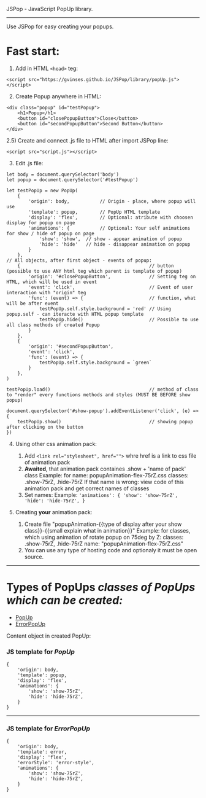 JSPop - JavaScript PopUp library.
<hr>
<p>
    Use JSPop for easy creating your popups. 
</p>
<h1>Fast start:</h1>

1) Add in HTML `<head>` teg:
```
<script src="https://gvinses.github.io/JSPop/library/popUp.js"></script>
```

2) Create Popup anywhere in HTML:
```
<div class="popup" id="testPopup">
    <h1>Popup</h1>
    <button id="closePopupButton">Close</button>
    <button id="secondPopupButton">Second Button</button>
</div>
``` 
2.5) Create and connect .js file to HTML after import JSPop line:
```
<script src="script.js"></script>
```

3) Edit .js file:
```
let body = document.querySelector('body')        
let popup = document.querySelector('#testPopup')

let testPopUp = new PopUp(
    {
        'origin': body,           // Origin - place, where popup will use
        'template': popup,        // PopUp HTML template
        'display': 'flex',        // Optional: atribute with choosen display for popup on page  
        'animations': {           // Optional: Your self animations for show / hide of popup on page 
            'show': 'show',  // show - appear animation of popup
            'hide': 'hide'   // hide - disappear animation on popup
        }
    },
// All objects, after first object - events of popup:
    {                                               // button (possible to use ANY html teg which parent is template of popup)
        'origin': '#closePopupButton',              // Setting teg on HTML, which will be used in event 
        'event': 'click',                           // Event of user interaction with "origin" teg 
        'func': (event) => {                        // function, what will be after event
            testPopUp.self.style.background = 'red' // Using popup.self - can iteracte with HTML popup template
            testPopUp.hide()                        // Possible to use all class methods of created Popup
        }
    },
    {                                               
        'origin': '#secondPopupButton',              
        'event': 'click',
        'func': (event) => {
            testPopUp.self.style.background = `green`
        }
    },
)

testPopUp.load()                                    // method of class to "render" every functions methods and styles (MUST BE BEFORE show popup)

document.querySelector('#show-popup').addEventListener('click', (e) => {
    testPopUp.show()                                // showing popup after clicking on the button
})
```

4) Using other css animation pack:

    1) Add `<link rel="stylesheet", href="">` whre href is a link to css file of animation pack
    2) <b>Awaited</b>, that animation pack containes .show + 'name of pack' class
        Example:
            for name: popupAnimation-flex-75rZ.css
            classes: .show-75rZ, .hide-75rZ
        If that name is wrong: view code of this animation pack and get correct names of classes
    3) Set names:
        Example:
           ```
           'animations': {
               'show': 'show-75rZ',
               'hide': 'hide-75rZ',
            }
           ```
5) Creating <b>your</b> animation pack:
    1) Create file "popupAnimation-{{type of display after your show class}}-{{small explain what in animation}}"
        Example:
            for classes, which using animation of rotate popup on 75deg by Z:
                classes: .show-75rZ, .hide-75rZ
                name: "popupAnimation-flex-75rZ.css"
    2) You can use any type of hosting code and optionaly it must be open source.


<hr>

<h1>Types of PopUps <i>classes of PopUps which can be created:</i></h1> 
<ul>
    <li><a href='templatePopup'>PopUp</a></li>
    <li><a href='errorPopup'>ErrorPopUp</a></li>
</ul>

Content object in created PopUp:

<h3 id='templatePopup'>JS template for <i>PopUp</i></h3>

```
{
    'origin': body,
    'template': popup,
    'display': 'flex',
    'animations': {
        'show': 'show-75rZ',
        'hide': 'hide-75rZ',
    }
}
```

<hr>

<h3 id='errorPopup'>JS template for <i>ErrorPopUp</i></h3>

```
{
    'origin': body,
    'template': error,
    'display': 'flex',
    'errorStyle': 'error-style',
    'animations': {
        'show': 'show-75rZ',
        'hide': 'hide-75rZ',
    }
}
```
